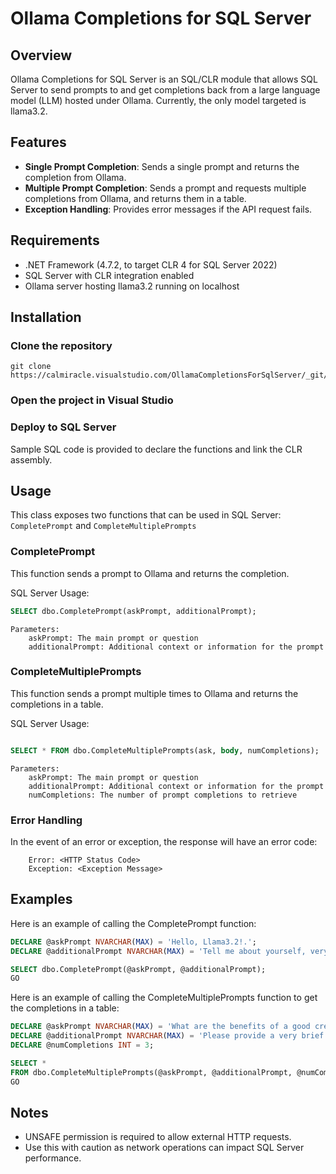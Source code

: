 # Ollama Completions for SQL Server

## Overview

Ollama Completions for SQL Server is an SQL/CLR module that allows SQL Server to send prompts to and
get completions back from a large language model (LLM) hosted under Ollama. Currently, the only model 
targeted is llama3.2.

## Features

- **Single Prompt Completion**: Sends a single prompt and returns the completion from Ollama.
- **Multiple Prompt Completion**: Sends a prompt and requests multiple completions from Ollama, and returns them in a table.
- **Exception Handling**: Provides error messages if the API request fails.

## Requirements

- .NET Framework (4.7.2, to target CLR 4 for SQL Server 2022)
- SQL Server with CLR integration enabled
- Ollama server hosting llama3.2 running on localhost

## Installation

### Clone the repository

```
git clone https://calmiracle.visualstudio.com/OllamaCompletionsForSqlServer/_git/OllamaCompletionsForSqlServer
```

### Open the project in Visual Studio

### Deploy to SQL Server

Sample SQL code is provided to declare the functions and link the CLR assembly.

## Usage

This class exposes two functions that can be used in SQL Server:
`CompletePrompt` and `CompleteMultiplePrompts`

### CompletePrompt

This function sends a prompt to Ollama and returns the completion.

SQL Server Usage:

```sql
SELECT dbo.CompletePrompt(askPrompt, additionalPrompt);
```

    Parameters:
        askPrompt: The main prompt or question
        additionalPrompt: Additional context or information for the prompt

### CompleteMultiplePrompts

This function sends a prompt multiple times to Ollama and returns the completions in a table.

SQL Server Usage:

```sql

SELECT * FROM dbo.CompleteMultiplePrompts(ask, body, numCompletions);
```

    Parameters:
        askPrompt: The main prompt or question
        additionalPrompt: Additional context or information for the prompt
        numCompletions: The number of prompt completions to retrieve

### Error Handling

In the event of an error or exception, the response will have an error code:

```
    Error: <HTTP Status Code>
    Exception: <Exception Message>
```

## Examples

Here is an example of calling the CompletePrompt function:

```sql
DECLARE @askPrompt NVARCHAR(MAX) = 'Hello, Llama3.2!.';
DECLARE @additionalPrompt NVARCHAR(MAX) = 'Tell me about yourself, very briefly.';

SELECT dbo.CompletePrompt(@askPrompt, @additionalPrompt);
GO
```

Here is an example of calling the CompleteMultiplePrompts function to get the completions in a table:

```sql
DECLARE @askPrompt NVARCHAR(MAX) = 'What are the benefits of a good credit score?';
DECLARE @additionalPrompt NVARCHAR(MAX) = 'Please provide a very brief explanation of 10 words or less.';
DECLARE @numCompletions INT = 3;

SELECT * 
FROM dbo.CompleteMultiplePrompts(@askPrompt, @additionalPrompt, @numCompletions);
GO
```

## Notes

- UNSAFE permission is required to allow external HTTP requests.
- Use this with caution as network operations can impact SQL Server performance.